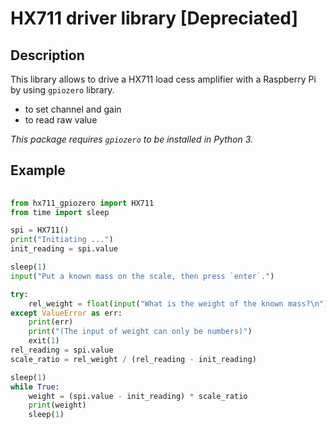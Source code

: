 # HX711 driver library [Depreciated]

## Description

This library allows to drive a HX711 load cess amplifier with a Raspberry Pi by using `gpiozero` library.

- to set channel and gain
- to read raw value

*This package requires `gpiozero` to be installed in Python 3.*

## Example

```py
  
from hx711_gpiozero import HX711
from time import sleep

spi = HX711()
print("Initiating ...")
init_reading = spi.value

sleep(1)
input("Put a known mass on the scale, then press `enter`.")

try:
    rel_weight = float(input("What is the weight of the known mass?\n"))
except ValueError as err:
    print(err)
    print("(The input of weight can only be numbers)")
    exit(1)
rel_reading = spi.value
scale_ratio = rel_weight / (rel_reading - init_reading)

sleep(1)
while True:
    weight = (spi.value - init_reading) * scale_ratio
    print(weight)
    sleep(1)
```
